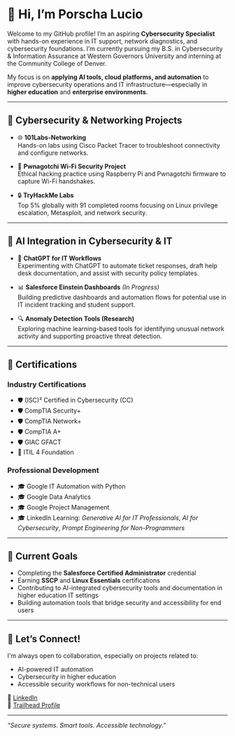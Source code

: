 # 👋 Hi, I’m Porscha Lucio

Welcome to my GitHub profile! I’m an aspiring **Cybersecurity Specialist** with hands-on experience in IT support, network diagnostics, and cybersecurity foundations. I’m currently pursuing my B.S. in Cybersecurity & Information Assurance at Western Governors University and interning at the Community College of Denver.

My focus is on **applying AI tools, cloud platforms, and automation** to improve cybersecurity operations and IT infrastructure—especially in **higher education** and **enterprise environments**.

---

## 🔐 Cybersecurity & Networking Projects

- 🌐 **101Labs-Networking**  
  Hands-on labs using Cisco Packet Tracer to troubleshoot connectivity and configure networks.

- 👾 **Pwnagotchi Wi-Fi Security Project**  
  Ethical hacking practice using Raspberry Pi and Pwnagotchi firmware to capture Wi-Fi handshakes.

- 🔒 **TryHackMe Labs**  
  Top 5% globally with 91 completed rooms focusing on Linux privilege escalation, Metasploit, and network security.

---

## 🤖 AI Integration in Cybersecurity & IT

- 💬 **ChatGPT for IT Workflows**  
  Experimenting with ChatGPT to automate ticket responses, draft help desk documentation, and assist with security policy templates.

- 📊 **Salesforce Einstein Dashboards** *(In Progress)*  
  Building predictive dashboards and automation flows for potential use in IT incident tracking and student support.

- 🔍 **Anomaly Detection Tools (Research)**  
  Exploring machine learning-based tools for identifying unusual network activity and supporting proactive threat detection.

---

## 📜 Certifications

### Industry Certifications
- 🛡️ (ISC)² Certified in Cybersecurity (CC)  
- 🛡️ CompTIA Security+  
- 🛡️ CompTIA Network+  
- 🛡️ CompTIA A+  
- 🛡️ GIAC GFACT  
- 📘 ITIL 4 Foundation

### Professional Development
- 🎓 Google IT Automation with Python  
- 🎓 Google Data Analytics  
- 🎓 Google Project Management  
- 🎓 LinkedIn Learning: *Generative AI for IT Professionals*, *AI for Cybersecurity*, *Prompt Engineering for Non-Programmers*

---

## 🎯 Current Goals

- Completing the **Salesforce Certified Administrator** credential  
- Earning **SSCP** and **Linux Essentials** certifications  
- Contributing to AI-integrated cybersecurity tools and documentation in higher education IT settings  
- Building automation tools that bridge security and accessibility for end users

---

## 🤝 Let’s Connect!

I'm always open to collaboration, especially on projects related to:
- AI-powered IT automation
- Cybersecurity in higher education
- Accessible security workflows for non-technical users

🔗 [LinkedIn](https://www.linkedin.com/in/porscha-lucio/)  
🔗 [Trailhead Profile](https://www.salesforce.com/trailblazer/polucio)

---

*“Secure systems. Smart tools. Accessible technology.”*
